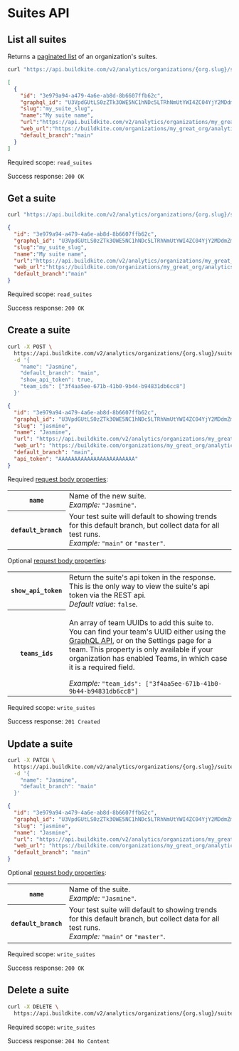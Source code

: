 # Suites API

## List all suites

Returns a [paginated list](<%= paginated_resource_docs_url %>) of an organization's suites.

```bash
curl "https://api.buildkite.com/v2/analytics/organizations/{org.slug}/suites"
```

```json
[
  {
    "id": "3e979a94-a479-4a6e-ab8d-8b6607ffb62c",
    "graphql_id": "U3VpdGUtLS0zZTk3OWE5NC1hNDc5LTRhNmUtYWI4ZC04YjY2MDdmZmI2MmM=",
    "slug":"my_suite_slug",
    "name":"My suite name",
    "url":"https://api.buildkite.com/v2/analytics/organizations/my_great_org/suites/my_suite_slug",
    "web_url":"https://buildkite.com/organizations/my_great_org/analytics/suites/my_suite_slug",
    "default_branch":"main"
  }
]
```

Required scope: `read_suites`

Success response: `200 OK`

## Get a suite

```bash
curl "https://api.buildkite.com/v2/analytics/organizations/{org.slug}/suites/{suite.slug}"
```

```json
{
  "id": "3e979a94-a479-4a6e-ab8d-8b6607ffb62c",
  "graphql_id": "U3VpdGUtLS0zZTk3OWE5NC1hNDc5LTRhNmUtYWI4ZC04YjY2MDdmZmI2MmM=",
  "slug":"my_suite_slug",
  "name":"My suite name",
  "url":"https://api.buildkite.com/v2/analytics/organizations/my_great_org/suites/my_suite_slug",
  "web_url":"https://buildkite.com/organizations/my_great_org/analytics/suites/my_suite_slug",
  "default_branch":"main"
}
```

Required scope: `read_suites`

Success response: `200 OK`

## Create a suite

```bash
curl -X POST \
  https://api.buildkite.com/v2/analytics/organizations/{org.slug}/suites \
  -d '{
    "name": "Jasmine",
    "default_branch": "main",
    "show_api_token": true,
    "team_ids": ["3f4aa5ee-671b-41b0-9b44-b94831db6cc8"]
  }'
```

```json
{
  "id": "3e979a94-a479-4a6e-ab8d-8b6607ffb62c",
  "graphql_id": "U3VpdGUtLS0zZTk3OWE5NC1hNDc5LTRhNmUtYWI4ZC04YjY2MDdmZmI2MmM=",
  "slug": "jasmine",
  "name": "Jasmine",
  "url": "https://api.buildkite.com/v2/analytics/organizations/my_great_org/suites/jasmine",
  "web_url": "https://buildkite.com/organizations/my_great_org/analytics/suites/jasmine",
  "default_branch": "main",
  "api_token": "AAAAAAAAAAAAAAAAAAAAAAAA"
}
```

Required [request body properties](/docs/api#request-body-properties):

<table class="responsive-table">
<tbody>
  <tr><th><code>name</code></th><td>Name of the new suite.<br><em>Example:</em> <code>"Jasmine"</code>.</td></tr>
  <tr><th><code>default_branch</code></th><td>Your test suite will default to showing trends for this default branch, but collect data for all test runs.<br><em>Example:</em> <code>"main"</code> or <code>"master"</code>.</td></tr>
</tbody>
</table>

Optional [request body properties](/docs/api#request-body-properties):

<table class="responsive-table">
  <tbody>
    <tr><th><code>show_api_token</code></th><td>Return the suite's api token in the response. This is the only way to view the suite's api token via the REST api.<br><em>Default value:</em> <code>false</code>.</td></tr>
    <tr>
      <th><code>teams_ids</code></th>
      <td>
        <p>An array of team UUIDs to add this suite to. You can find your team's UUID either using the <a href="/docs/apis/graphql-api">GraphQL API</a>, or on the Settings page for a team. This property is only available if your organization has enabled Teams, in which case it is a required field.</p>
        <em>Example:</em> <code>"team_ids": ["3f4aa5ee-671b-41b0-9b44-b94831db6cc8"]</code></td></tr>
      </td>
    </tr>
    <tr>
  </tbody>
</table>

Required scope: `write_suites`

Success response: `201 Created`

## Update a suite

```bash
curl -X PATCH \
  https://api.buildkite.com/v2/analytics/organizations/{org.slug}/suites/{suite.slug} \
  -d '{
    "name": "Jasmine",
    "default_branch": "main"
  }'
```

```json
{
  "id": "3e979a94-a479-4a6e-ab8d-8b6607ffb62c",
  "graphql_id": "U3VpdGUtLS0zZTk3OWE5NC1hNDc5LTRhNmUtYWI4ZC04YjY2MDdmZmI2MmM=",
  "slug": "jasmine",
  "name": "Jasmine",
  "url": "https://api.buildkite.com/v2/analytics/organizations/my_great_org/suites/jasmine",
  "web_url": "https://buildkite.com/organizations/my_great_org/analytics/suites/jasmine",
  "default_branch": "main"
}
```

Optional [request body properties](/docs/api#request-body-properties):

<table class="responsive-table">
<tbody>
  <tr><th><code>name</code></th><td>Name of the suite.<br><em>Example:</em> <code>"Jasmine"</code>.</td></tr>
  <tr><th><code>default_branch</code></th><td>Your test suite will default to showing trends for this default branch, but collect data for all test runs.<br><em>Example:</em> <code>"main"</code> or <code>"master"</code>.</td></tr>
</tbody>
</table>


Required scope: `write_suites`

Success response: `200 OK`

## Delete a suite

```bash
curl -X DELETE \
  https://api.buildkite.com/v2/analytics/organizations/{org.slug}/suites/{suite.slug}
```

Required scope: `write_suites`

Success response: `204 No Content`
